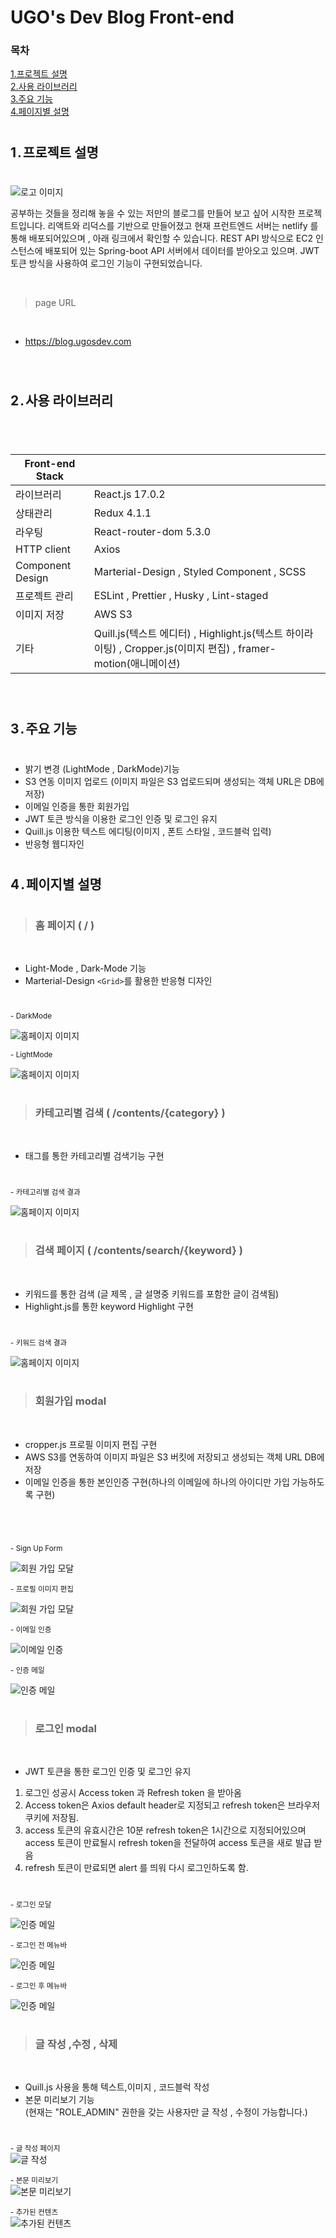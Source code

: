 #
# UGO's Dev Blog Front-end 

### 목차

[1.프로젝트 설명](#1.프로젝트-설명 )
<br/>
[2.사용 라이브러리](#2.사용-라이브러리)
<br/>
[3.주요 기능](#3.주요-기능)
<br/>
[4.페이지별 설명](#4.페이지별-설명)
<br/>

#
## 1`.`프로젝트 설명 
#
![로고 이미지](https://img1.daumcdn.net/thumb/R1280x0/?scode=mtistory2&fname=https%3A%2F%2Fblog.kakaocdn.net%2Fdn%2FEACL2%2FbtrnfBYVtgA%2FL4dVWu9Dv4RddOZrhwxBrK%2Fimg.png)


공부하는 것들을 정리해 놓을 수 있는 저만의 블로그를 만들어 보고 싶어 시작한 프로젝트입니다. 리액트와 리덕스를 기반으로 만들어졌고 현재 프런트엔드 서버는 netlify 를 통해 배포되어있으며 , 아래 링크에서 확인할 수 있습니다. REST API 방식으로 EC2 인스턴스에 배포되어 있는 Spring-boot API 서버에서 데이터를 받아오고 있으며. JWT 토큰 방식을 사용하여 로그인 기능이 구현되었습니다. 

<br/>

> page URL

<br/>

- https://blog.ugosdev.com

<br/>

#
## 2`.`사용 라이브러리
#

<br/>

Front-end Stack||
--|--  
라이브러리|React.js 17.0.2
상태관리|Redux 4.1.1
라우팅| React-router-dom 5.3.0
HTTP client | Axios 
Component Design | Marterial-Design , Styled Component , SCSS
프로젝트 관리| ESLint , Prettier , Husky , Lint-staged
이미지 저장 | AWS S3
기타| Quill.js(텍스트 에디터) , Highlight.js(텍스트 하이라이팅) , Cropper.js(이미지 편집) , framer-motion(애니메이션)



<br/>

#
## 3`.`주요 기능
#
- 밝기 변경 (LightMode , DarkMode)기능
- S3 연동 이미지 업로드 (이미지 파일은 S3 업로드되며 생성되는 객체 URL은 DB에 저장)
- 이메일 인증을 통한 회원가입
- JWT 토큰 방식을 이용한 로그인 인증 및 로그인 유지
- Quill.js 이용한 텍스트 에디팅(이미지 , 폰트 스타일 , 코드블럭 입력)
- 반응형 웹디자인

#
## 4`.`페이지별 설명 
#

> ###   홈 페이지 ( / )
<br/>

- Light-Mode , Dark-Mode 기능
- Marterial-Design `<Grid>`를 활용한 반응형 디자인 
#

<small> - DarkMode</small>
<br/>

![홈페이지 이미지](https://blog.kakaocdn.net/dn/ORuNs/btrniUcEtVb/KvL3dMr3KzQCi6T1Gkmebk/img.png)
<br/>

<small> - LightMode</small>
<br/>

![홈페이지 이미지](https://blog.kakaocdn.net/dn/bycczD/btrnc9905FX/wvLTaMWCwGUfneZ2zqWkWk/img.png)

#

> ### 카테고리별 검색 ( /contents/{category} )
<br/>

- 태그를 통한 카테고리별 검색기능 구현

#

<small> - 카테고리별 검색 결과</small>
<br/>

![홈페이지 이미지](https://blog.kakaocdn.net/dn/bDfsGI/btrnfBkrh2S/l7Q3fu2XEiiv4zE5J055p1/img.png)


#
> ### 검색 페이지 ( /contents/search/{keyword} )
<br/>

- 키워드를 통한 검색 (글 제목 , 글 설명중 키워드를 포함한 글이 검색됨)
- Highlight.js를 통한 keyword Highlight 구현 

#


<small> - 키워드 검색 결과</small>
<br/>

![홈페이지 이미지](https://blog.kakaocdn.net/dn/zpD16/btrnfA6ZOQV/2jD5jAyztuMkD21THpVbFk/img.png)


#

> ### 회원가입 modal
<br/>

- cropper.js  프로필 이미지 편집 구현
- AWS S3를 연동하여 이미지 파일은 S3 버킷에 저장되고 생성되는 객체 URL DB에 저장
- 이메일 인증을 통한 본인인증 구현(하나의 이메일에 하나의 아이디만 가입 가능하도록 구현)

#
<br/>

<small>- Sign Up Form</small>
<br/>

![회원 가입 모달](https://blog.kakaocdn.net/dn/n4X7Z/btrniT54sG0/87bvW4FHWuesJAKF75Afe0/img.png)

<small>- 프로필 이미지 편집</small>
<br/>

![회원 가입 모달](https://blog.kakaocdn.net/dn/8Bv5r/btrnhBLlMSq/yANuUkY5QJu7K9wOhzTWg1/img.png)

<small>- 이메일 인증</small>
<br/>

![이메일 인증](https://blog.kakaocdn.net/dn/wVB8u/btrniUYecvQ/80VsnB1j54oVuku2euG5U0/img.png)

<small>- 인증 메일</small>
<br/>

![인증 메일](https://blog.kakaocdn.net/dn/HThpG/btrnkw3k2Hq/AZnnat9K6OP0Bid4DChtAK/img.png)

#


> ### 로그인 modal
<br/>

- JWT 토큰을 통한 로그인 인증 및 로그인 유지 

1. 로그인 성공시 Access token 과 Refresh token 을 받아옴<br/>
2. Access token은 Axios default header로 지정되고 refresh token은 브라우저 쿠키에 저장됨. <br/>
3. access 토큰의 유효시간은 10분 refresh token은 1시간으로 지정되어있으며 
access 토큰이 만료될시 refresh token을 전달하여 access 토큰을 새로 발급 받음<br/>
4. refresh 토큰이 만료되면 alert 를 띄워 다시 로그인하도록 함.
#

<small>- 로그인 모달</small>
<br/>

![인증 메일](https://blog.kakaocdn.net/dn/q0LT6/btrnoBqviyh/tX06NKIns5XtzcP3bjJ3uk/img.png)

<small>- 로그인 전 메뉴바</small>
<br/>

![인증 메일](https://blog.kakaocdn.net/dn/buGeFK/btrniUE4tFi/DxsvTBTWQ8sWkZFxkF4l3k/img.png)

<small>- 로그인 후 메뉴바</small>
<br/>

![인증 메일](https://blog.kakaocdn.net/dn/m3JAG/btrno3AioxU/gI93XQfQmxJnnF9R0pvp6K/img.png)


#

> ### 글 작성 ,수정 , 삭제 
<br/>

- Quill.js 사용을 통해 텍스트,이미지 , 코드블럭 작성
- 본문 미리보기 기능 <br/>
(현재는 "ROLE_ADMIN" 권한을 갖는 사용자만 글 작성 , 수정이 가능합니다.)

#

<small>- 글 작성 페이지</small>
<br/>
![글 작성](https://blog.kakaocdn.net/dn/pUWud/btrnkwwF3q3/FrB7EsKPwf4BD7fW4rSKu1/img.png)

<small>- 본문 미리보기</small>
<br/>
![본문 미리보기](https://blog.kakaocdn.net/dn/or2qm/btrnji6MatU/q7krDTbpntw5uemPmAU6n0/img.png)


<small>- 추가된 컨텐츠</small>
<br/>
![추가된 컨텐츠](https://blog.kakaocdn.net/dn/3KYgq/btrnjeQFkCp/PZSJUOdE3Sdkpe6h4YCPKK/img.png)


#
#
#
